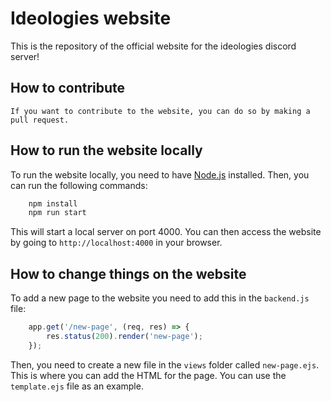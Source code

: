 # Ideologies website
 This is the repository of the official website for the ideologies discord server!
 
## How to contribute
    If you want to contribute to the website, you can do so by making a pull request.

## How to run the website locally
To run the website locally, you need to have [Node.js](https://nodejs.org/en/) installed. Then, you can run the following commands:
```bash
    npm install
    npm run start
```
This will start a local server on port 4000. You can then access the website by going to `http://localhost:4000` in your browser.

## How to change things on the website
To add a new page to the website you need to add this in the `backend.js` file:
```js
    app.get('/new-page', (req, res) => {
        res.status(200).render('new-page');
    });
```
Then, you need to create a new file in the `views` folder called `new-page.ejs`. This is where you can add the HTML for the page. You can use the `template.ejs` file as an example.